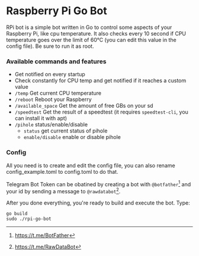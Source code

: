 # Raspberry Pi Go Bot

RPi bot is a simple bot written in Go to control some aspects of your Raspberry Pi, like cpu temperature.
It also checks every 10 second if CPU temperature goes over the limit of 60°C (you can edit this value in the config file).
Be sure to run it as root.
### Available commands and features

- Get notified on every startup
- Check constantly for CPU temp and get notified if it reaches a custom value
- ```/temp``` Get current CPU temperature
- ```/reboot``` Reboot your Raspberry
- ```/available_space``` Get the amount of free GBs on your sd
- ```/speedtest``` Get the result of a speedtest (it requires ```speedtest-cli```, you can install it with apt)
- ```/pihole``` status/enable/disable
	- ```status``` get current status of pihole
	- ```enable/disable``` enable or disable pihole

### Config

All you need is to create and edit the config file, you can also rename config_example.toml to config.toml to do that.

Telegram Bot Token can be obatined by creating a bot with ```@botfather```[^1] and your id by sending a message to ```@rawdatabot```[^2].

After you done everything, you're ready to build and execute the bot. Type:
```
go build
sudo ./rpi-go-bot
```

[^1]: https://t.me/BotFather
[^2]: https://t.me/RawDataBot

